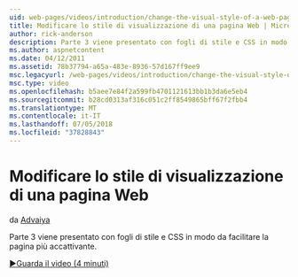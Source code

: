 ```yaml
---
uid: web-pages/videos/introduction/change-the-visual-style-of-a-web-page
title: Modificare lo stile di visualizzazione di una pagina Web | Microsoft Docs
author: rick-anderson
description: Parte 3 viene presentato con fogli di stile e CSS in modo da facilitare la pagina più accattivante.
ms.author: aspnetcontent
ms.date: 04/12/2011
ms.assetid: 78b37794-a65a-483e-8936-57d167ff9ee9
msc.legacyurl: /web-pages/videos/introduction/change-the-visual-style-of-a-web-page
msc.type: video
ms.openlocfilehash: b5aee7e84f2a599fb4701121613bb1b3da6e5eb4
ms.sourcegitcommit: b28cd0313af316c051c2ff8549865bff67f2fbb4
ms.translationtype: MT
ms.contentlocale: it-IT
ms.lasthandoff: 07/05/2018
ms.locfileid: "37828843"
---
```

<a name="change-the-visual-style-of-a-web-page"></a>Modificare lo stile di visualizzazione di una pagina Web
====================
da [Advaiya](https://twitter.com/Advaiyasolns)

Parte 3 viene presentato con fogli di stile e CSS in modo da facilitare la pagina più accattivante.

[&#9654;Guarda il video (4 minuti)](https://channel9.msdn.com/Blogs/ASP-NET-Site-Videos/change-the-visual-style-of-a-web-page)
